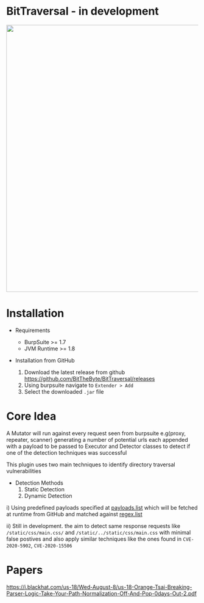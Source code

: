 # BitTraversal - in development
<p align="center">
    <a href="https://twitter.com/BitTheByte">
      <img src="https://i.ibb.co/z6tf3Z2/unknown.png" width="700">
    </a>
</p>

# Installation
* Requirements
   * BurpSuite >= 1.7
   * JVM Runtime >= 1.8

* Installation from GitHub
   1) Download the latest release from github https://github.com/BitTheByte/BitTraversal/releases
   2) Using burpsuite navigate to `Extender > Add`
   3) Select the downloaded `.jar` file 

# Core Idea
A Mutator will run against every request seen from burpsuite e.g(proxy, repeater, scanner) generating a number of potential urls each appended with a payload to be passed to Executor and Detector classes to detect if one of the detection techniques was successful

This plugin uses two main techniques to identify directory traversal vulnerabilities
* Detection Methods
  1) Static Detection  
  2) Dynamic Detection   
  
 i) Using predefined payloads specified at [payloads.list](https://github.com/BitTheByte/BitTraversal/blob/master/list/payloads.list) which will be fetched at runtime from GitHub and matched against [regex.list](https://github.com/BitTheByte/BitTraversal/blob/master/list/regex.list)
 
 ii) Still in development. the aim to detect same response requests like `/static/css/main.css/` and `/static/../static/css/main.css` with minimal false postives and also apply similar techniques like the ones found in `CVE-2020-5902`, `CVE-2020-15506`
  
# Papers
https://i.blackhat.com/us-18/Wed-August-8/us-18-Orange-Tsai-Breaking-Parser-Logic-Take-Your-Path-Normalization-Off-And-Pop-0days-Out-2.pdf
